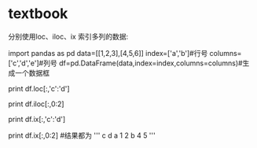 # textbook
分别使用loc、iloc、ix 索引多列的数据:

import pandas as pd
data=[[1,2,3],[4,5,6]]
index=['a','b']#行号
columns=['c','d','e']#列号
df=pd.DataFrame(data,index=index,columns=columns)#生成一个数据框

print df.loc[:,'c':'d']

print df.iloc[:,0:2]

print df.ix[:,'c':'d']

print df.ix[:,0:2]
#结果都为
'''
   c  d
a  1  2
b  4  5
'''
